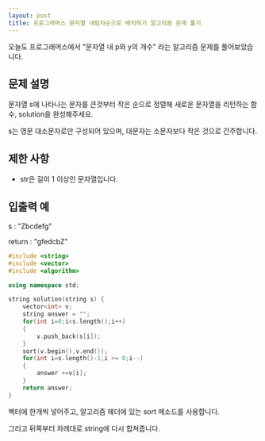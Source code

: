 ```yaml
---
layout: post
title: 프로그래머스 문자열 내림차순으로 배치하기 알고리즘 문제 풀기
---
```


오늘도 프로그래머스에서 "문자열 내 p와 y의 개수" 라는 알고리즘 문제를 풀어보았습니다.

## 문제 설명

문자열 s에 나타나는 문자를 큰것부터 작은 순으로 정렬해 새로운 문자열을 리턴하는 함수, solution을 완성해주세요.

s는 영문 대소문자로만 구성되어 있으며, 대문자는 소문자보다 작은 것으로 간주합니다.

## 제한 사항

* str은 길이 1 이상인 문자열입니다.

## 입출력 예

s : "Zbcdefg"

return : "gfedcbZ"

```c++
#include <string>
#include <vector>
#include <algorithm>

using namespace std;

string solution(string s) {
    vector<int> v;
    string answer = "";
    for(int i=0;i<s.length();i++)
    {
        v.push_back(s[i]);
    }
    sort(v.begin(),v.end());
    for(int i=s.length()-1;i >= 0;i--)
    {
        answer +=v[i];
    }
    return answer;
}
```

벡터에 한개씩 넣어주고, 알고리즘 헤더에 있는 sort 메소드를 사용합니다.

그리고 뒤쪽부터 차례대로 string에 다시 합쳐줍니다.